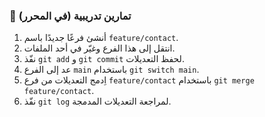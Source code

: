 ### 🧪 تمارين تدريبية (في المحرر)
1.  أنشئ فرعًا جديدًا باسم `feature/contact`.
2.  انتقل إلى هذا الفرع وغيّر في أحد الملفات.
3.  نفّذ `git add` و `git commit` لحفظ التعديلات.
4.  عد إلى الفرع `main` باستخدام `git switch main`.
5.  اِدمج التعديلات من فرع `feature/contact` باستخدام `git merge feature/contact`.
6.  نفّذ `git log` لمراجعة التعديلات المدمجة.
